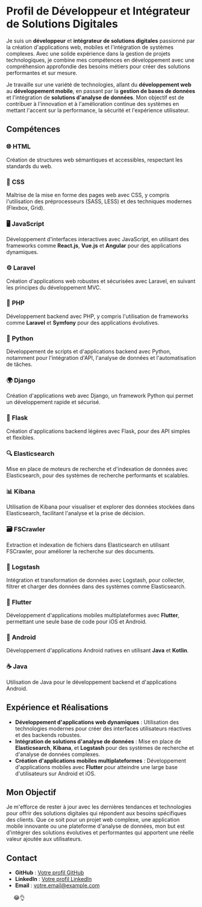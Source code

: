 # Profil de Développeur et Intégrateur de Solutions Digitales

Je suis un **développeur** et **intégrateur de solutions digitales** passionné par la création d'applications web, mobiles et l'intégration de systèmes complexes. Avec une solide expérience dans la gestion de projets technologiques, je combine mes compétences en développement avec une compréhension approfondie des besoins métiers pour créer des solutions performantes et sur mesure.

Je travaille sur une variété de technologies, allant du **développement web** au **développement mobile**, en passant par la **gestion de bases de données** et l'intégration de **solutions d'analyse de données**. Mon objectif est de contribuer à l'innovation et à l'amélioration continue des systèmes en mettant l'accent sur la performance, la sécurité et l'expérience utilisateur.

## Compétences

### 🌐 **HTML**  
Création de structures web sémantiques et accessibles, respectant les standards du web.

### 🎨 **CSS**  
Maîtrise de la mise en forme des pages web avec CSS, y compris l'utilisation des préprocesseurs (SASS, LESS) et des techniques modernes (Flexbox, Grid).

### 🖥 **JavaScript**  
Développement d'interfaces interactives avec JavaScript, en utilisant des frameworks comme **React.js**, **Vue.js** et **Angular** pour des applications dynamiques.

### ⚙️ **Laravel**  
Création d'applications web robustes et sécurisées avec Laravel, en suivant les principes du développement MVC.

### 🐘 **PHP**  
Développement backend avec PHP, y compris l'utilisation de frameworks comme **Laravel** et **Symfony** pour des applications évolutives.

### 🐍 **Python**  
Développement de scripts et d'applications backend avec Python, notamment pour l'intégration d'API, l'analyse de données et l'automatisation de tâches.

### 🌍 **Django**  
Création d'applications web avec Django, un framework Python qui permet un développement rapide et sécurisé.

### 🐍 **Flask**  
Création d'applications backend légères avec Flask, pour des API simples et flexibles.

### 🔍 **Elasticsearch**  
Mise en place de moteurs de recherche et d'indexation de données avec Elasticsearch, pour des systèmes de recherche performants et scalables.

### 📊 **Kibana**  
Utilisation de Kibana pour visualiser et explorer des données stockées dans Elasticsearch, facilitant l'analyse et la prise de décision.

### 🗃 **FSCrawler**  
Extraction et indexation de fichiers dans Elasticsearch en utilisant FSCrawler, pour améliorer la recherche sur des documents.

### 🔧 **Logstash**  
Intégration et transformation de données avec Logstash, pour collecter, filtrer et charger des données dans des systèmes comme Elasticsearch.

### 📱 **Flutter**  
Développement d'applications mobiles multiplateformes avec **Flutter**, permettant une seule base de code pour iOS et Android.

### 🤖 **Android**  
Développement d'applications Android natives en utilisant **Java** et **Kotlin**.

### ☕ **Java**  
Utilisation de Java pour le développement backend et d'applications Android.

## Expérience et Réalisations

- **Développement d'applications web dynamiques** : Utilisation des technologies modernes pour créer des interfaces utilisateurs réactives et des backends robustes.
- **Intégration de solutions d'analyse de données** : Mise en place de **Elasticsearch**, **Kibana**, et **Logstash** pour des systèmes de recherche et d'analyse de données complexes.
- **Création d'applications mobiles multiplateformes** : Développement d'applications mobiles avec **Flutter** pour atteindre une large base d'utilisateurs sur Android et iOS.

## Mon Objectif

Je m'efforce de rester à jour avec les dernières tendances et technologies pour offrir des solutions digitales qui répondent aux besoins spécifiques des clients. Que ce soit pour un projet web complexe, une application mobile innovante ou une plateforme d'analyse de données, mon but est d'intégrer des solutions évolutives et performantes qui apportent une réelle valeur ajoutée aux utilisateurs.

## Contact

- **GitHub** : [Votre profil GitHub](https://github.com/votre-utilisateur)
- **LinkedIn** : [Votre profil LinkedIn](https://www.linkedin.com/in/votre-utilisateur/)
- **Email** : votre.email@example.com

<img  width="15px" height="15px" src="https://www.bing.com/images/search?view=detailV2&ccid=sxgAuWLS&id=E1E1B3E322A04986494F3050D1EA812F7046F899&thid=OIP.sxgAuWLSIvPXh0cZ2bmQvgHaIj&mediaurl=https%3a%2f%2fmpng.subpng.com%2f20180802%2ftpl%2fkisspng-logo-html5-brand-clip-art-%e6%9d%89-%e5%b1%b1-%e8%89%af-%e9%9b%84-5b62be01b565d5.334247781533197825743.jpg&cdnurl=https%3a%2f%2fth.bing.com%2fth%2fid%2fR.b31800b962d222f3d7874719d9b990be%3frik%3dmfhGcC%252bB6tFQMA%26pid%3dImgRaw%26r%3d0&exph=1040&expw=900&q=Html+Logo&simid=608003396401590066&FORM=IRPRST&ck=EEFDC83D02738C70001DF1930D46759D&selectedIndex=0&ajaxhist=0&ajaxserp=0">
<J'aime tous les fans de la prommation>😂👌



